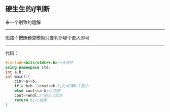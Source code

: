 ## 硬生生的$if$判断
来一个别致的题解

------------
~~思路：按照题意模拟~~只要判断哪个更大即可

------------


代码：
```cpp
#include<bits/stdc++.h>//头文件
using namespace std;
int a,b;
int main(){
	cin>>a>>b;
	if(a-b>b-1)cout<<b-1;//如果b-1更小
	else cout<<a-b;//否则
	cout<<endl;//别忘了回车
	return 0;//结束
}
```